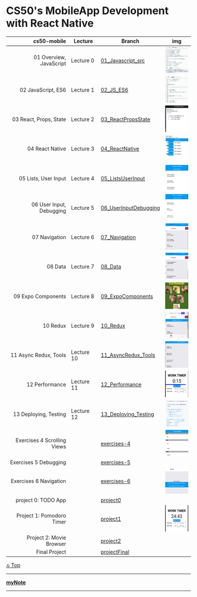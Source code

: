 CS50's MobileApp Development with React Native
===
[top]: topOfThePage

| cs50-mobile | Lecture | Branch | img |
| ---: | --- | --- | --- |
|  01 Overview, JavaScript |Lecture  0 | [ 01_Javascript_src ](      https://github.com/alvinng222/cs50m/tree/01_Javascript_src )     | <img src="img/01_Javascript.png" alt="01_Javascript" height="72"> |
|  02 JavaScript, ES6 |     Lecture  1 | [ 02_JS_ES6 ](              https://github.com/alvinng222/cs50m/tree/02_JS_ES6 )             | <img src="img/02_JS_ES6_e-this.png" alt="02_JS_ES6_e-this" height="72"> |
|  03 React, Props, State | Lecture  2 | [ 03_ReactPropsState ](     https://github.com/alvinng222/cs50m/tree/03_ReactPropsState )    | <img src="img/03_ReactPropsStateTodoApp4.png" alt="03_ReactPropsStateTodoApp4" height="72"> |
|  04 React Native |        Lecture  3 | [ 04_ReactNative ](         https://github.com/alvinng222/cs50m/tree/04_ReactNative )        | <img src="img/04_ReactNativeAddTodo.png" alt="04_ReactNativeAddTodo" height="72"> |
|  05 Lists, User Input |   Lecture  4 | [ 05_ListsUserInput ](      https://github.com/alvinng222/cs50m/tree/05_ListsUserInput )     | <img src="img/05_ListUserInput.png" alt="05_ListUserInput" height="72"> |
|  06 User Input, Debugging|Lecture  5 | [ 06_UserInputDebugging ](  https://github.com/alvinng222/cs50m/tree/06_UserInputDebugging ) | <img src="img/06_UserInputDebugging.png" alt="06_UserInputDebugging" height="72"> |
|  07 Navigation |          Lecture  6 | [ 07_Navigation ](           https://github.com/alvinng222/cs50m/tree/07_Navigation)         | <img src="img/07_Navigation_calm.png" alt="07_Navigation_calm" height="72"> |
|  08 Data |                Lecture  7 | [ 08_Data ](                https://github.com/alvinng222/cs50m/tree/08_Data  )              | <img src="img/08_Data.png" alt="08_Data" height="72"> |
|  09 Expo Components |     Lecture  8 | [ 09_ExpoComponents ](      https://github.com/alvinng222/cs50m/tree/09_ExpoComponents )     | <img src="img/09_ExpoComponents.png" alt="09_ExpoComponents" height="72"> |
|  10 Redux |               Lecture  9 | [ 10_Redux ](               https://github.com/alvinng222/cs50m/tree/10_Redux )              | <img src="img/10_Redux.png" alt="10_Redux" height="72"> |
|  11 Async Redux, Tools |  Lecture 10 | [ 11_AsyncRedux_Tools ](    https://github.com/alvinng222/cs50m/tree/11_AsyncRedux_Tools )   | <img src="img/11_AsyncRedux_Tools.png" alt="11_AsyncRedux_Tools" height="72"> |
|  12 Performance |         Lecture 11 | [ 12_Performance ](         https://github.com/alvinng222/cs50m/tree/12_Performance )        | <img src="img/12_Pomodoro_Timer_After.png" alt="12_Pomodoro_Timer_After" height="72"> |
|  13 Deploying, Testing |  Lecture 12 | [ 13_Deploying_Testing ](   https://github.com/alvinng222/cs50m/tree/13_Deploying_Testing )  | <img src="img/13_Deploying_Testing.png" alt="13_Deploying_Testing" height="72"> |
|  Exercises 4 Scrolling Views|        | [ exercises-4](             https://github.com/alvinng222/cs50m/tree/exercises-4)            | <img src="img/05_exercise4.png" alt="05_exercise4" height="72"> |
|  Exercises 5 Debugging |             | [ exercises-5](             https://github.com/alvinng222/cs50m/tree/exercises-5)            | |
|  Exercises 6 Navigation |            | [ exercises-6](             https://github.com/alvinng222/cs50m/tree/exercises-6)            | <img src="img/07_Exercises6_bug3.png" alt="07_Exercises6_bug3" height="72"> |
|  project 0: TODO App  |              | [ project0 ](               https://github.com/alvinng222/cs50m/tree/project0 )              | |
|  Project 1: Pomodoro Timer  |        | [ project1 ](               https://github.com/alvinng222/cs50m/tree/project1 )              | <img src="img/12_Pomodoro_Timer.png" alt="12_Pomodoro_Timer" height="72"> |
|  Project 2: Movie Browser |          | [ project2 ](               https://github.com/alvinng222/cs50m/tree/project2 )              | |
|  Final Project  |                    | [ projectFinal ](           https://github.com/alvinng222/cs50m/tree/projectFinal )          | |

[:top: Top](#top)

---
[**myNote**](mynote.md)

---

